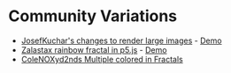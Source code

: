 # Community Variations

* [JosefKuchar's changes to render large images](https://github.com/JosefKuchar/p5-projects/tree/master/CC_61_fractal_spirograph_large_render) - [Demo](https://josefkuchar.github.io/p5-projects/CC_61_fractal_spirograph_large_render/)
* [Zalastax rainbow fractal in p5.js](https://github.com/Zalastax/p5js-projects/tree/master/CC_61_fractal_spirograph_rainbow) - [Demo](https://zalastax.github.io/p5js-projects/CC_61_fractal_spirograph_rainbow/)
* [ColeNOXyd2nds Multiple colored in Fractals](https://github.com/ColeNOXyd2nd/fractal)
